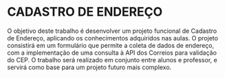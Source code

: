 # CADASTRO DE ENDEREÇO
O objetivo deste trabalho é desenvolver um projeto funcional de Cadastro de Endereço, aplicando os conhecimentos adquiridos nas aulas. O projeto consistirá em um formulário que permite a coleta de dados de endereço, com a implementação de uma consulta à API dos Correios para validação do CEP. O trabalho será realizado em conjunto entre alunos e professor, e servirá como base para um projeto futuro mais complexo.

